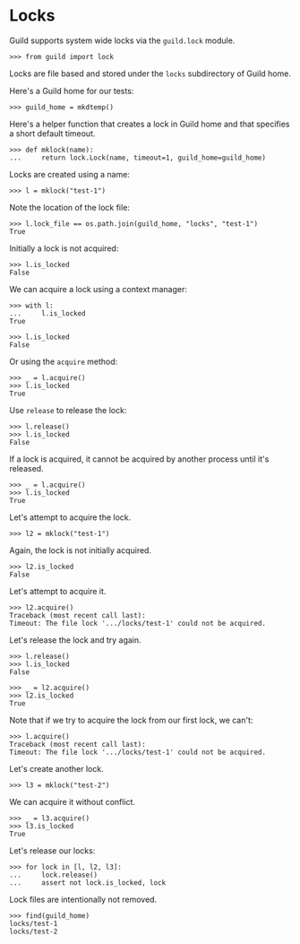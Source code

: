 # Locks

Guild supports system wide locks via the `guild.lock` module.

    >>> from guild import lock

Locks are file based and stored under the `locks` subdirectory of
Guild home.

Here's a Guild home for our tests:

    >>> guild_home = mkdtemp()

Here's a helper function that creates a lock in Guild home and that
specifies a short default timeout.

    >>> def mklock(name):
    ...     return lock.Lock(name, timeout=1, guild_home=guild_home)

Locks are created using a name:

    >>> l = mklock("test-1")

Note the location of the lock file:

    >>> l.lock_file == os.path.join(guild_home, "locks", "test-1")
    True

Initially a lock is not acquired:

    >>> l.is_locked
    False

We can acquire a lock using a context manager:

    >>> with l:
    ...     l.is_locked
    True

    >>> l.is_locked
    False

Or using the `acquire` method:

    >>> _ = l.acquire()
    >>> l.is_locked
    True

Use `release` to release the lock:

    >>> l.release()
    >>> l.is_locked
    False

If a lock is acquired, it cannot be acquired by another process until
it's released.

    >>> _ = l.acquire()
    >>> l.is_locked
    True

Let's attempt to acquire the lock.

    >>> l2 = mklock("test-1")

Again, the lock is not initially acquired.

    >>> l2.is_locked
    False

Let's attempt to acquire it.

    >>> l2.acquire()
    Traceback (most recent call last):
    Timeout: The file lock '.../locks/test-1' could not be acquired.

Let's release the lock and try again.

    >>> l.release()
    >>> l.is_locked
    False

    >>> _ = l2.acquire()
    >>> l2.is_locked
    True

Note that if we try to acquire the lock from our first lock, we can't:

    >>> l.acquire()
    Traceback (most recent call last):
    Timeout: The file lock '.../locks/test-1' could not be acquired.

Let's create another lock.

    >>> l3 = mklock("test-2")

We can acquire it without conflict.

    >>> _ = l3.acquire()
    >>> l3.is_locked
    True

Let's release our locks:

    >>> for lock in [l, l2, l3]:
    ...     lock.release()
    ...     assert not lock.is_locked, lock

Lock files are intentionally not removed.

    >>> find(guild_home)
    locks/test-1
    locks/test-2
